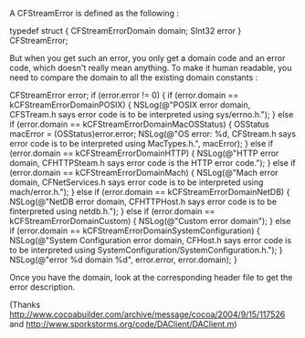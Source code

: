 A CFStreamError is defined as the following :
    
typedef struct {
	CFStreamErrorDomain domain;
	SInt32 error
} CFStreamError;

But when you get such an error, you only get a domain code and an error code, which doesn't really mean anything. To make it human readable, you need to compare the domain to all the existing domain constants :
    
CFStreamError error;
if (error.error != 0) {
	if (error.domain == kCFStreamErrorDomainPOSIX) {
		NSLog(@"POSIX error domain, CFSTream.h says error code is to be interpreted using sys/errno.h.");
	} else if (error.domain == kCFStreamErrorDomainMacOSStatus) {
		OSStatus macError = (OSStatus)error.error;
		NSLog(@"OS error: %d, CFStream.h says error code is to be interpreted using MacTypes.h.", macError);
	} else if (error.domain == kCFStreamErrorDomainHTTP) {
		NSLog(@"HTTP error domain, CFHTTPSteam.h says error code is the HTTP error code.");
	} else if (error.domain == kCFStreamErrorDomainMach) {
		NSLog(@"Mach error domain, CFNetServices.h says error code is to be interpreted using mach/error.h.");
	} else if (error.domain == kCFStreamErrorDomainNetDB) {
		NSLog(@"NetDB error domain, CFHTTPHost.h says error code is to be finterpreted using netdb.h.");
	} else if (error.domain == kCFStreamErrorDomainCustom) {
		NSLog(@"Custom error domain");
	} else if (error.domain == kCFStreamErrorDomainSystemConfiguration) {
		NSLog(@"System Configuration error domain, CFHost.h says error code is to be interpreted using SystemConfiguration/SystemConfiguration.h.");
	}
	NSLog(@"error %d domain %d", error.error, error.domain);
}

Once you have the domain, look at the corresponding header file to get the error description.

(Thanks http://www.cocoabuilder.com/archive/message/cocoa/2004/9/15/117526 and http://www.sporkstorms.org/code/DAClient/DAClient.m)
